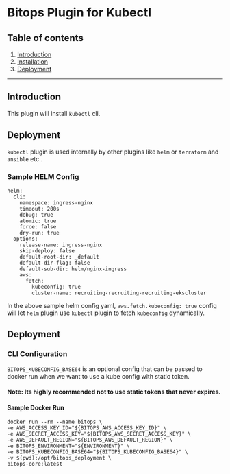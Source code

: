 # Bitops Plugin for Kubectl

## Table of contents

1. [Introduction](#Introduction)
2. [Installation](https://github.com/bitops-plugins/kubectl/blob/main/INSTALL.md)
3. [Deployment](#Deployment)

---

## Introduction
This plugin will install ``kubectl`` cli.



## Deployment

``kubectl`` plugin is used internally by other plugins like ``helm`` or ``terraform`` and ``ansible`` etc..

### Sample HELM Config
```
helm:
  cli:
    namespace: ingress-nginx
    timeout: 200s
    debug: true
    atomic: true
    force: false
    dry-run: true
  options:
    release-name: ingress-nginx
    skip-deploy: false
    default-root-dir: _default
    default-dir-flag: false
    default-sub-dir: helm/nginx-ingress
    aws:
      fetch:
        kubeconfig: true
        cluster-name: recruiting-recruiting-recruiting-ekscluster
```

In the above sample helm config yaml, ``aws.fetch.kubeconfig: true`` config will let ``helm`` plugin use ``kubectl`` plugin to fetch ``kubeconfig`` dynamically.

## Deployment


### CLI Configuration

``BITOPS_KUBECONFIG_BASE64`` is an optional config that can be passed to docker run when we want to use a kube config with static token.

#### Note: Its highly recommended not to use static tokens that never expires.  

#### Sample Docker Run

```
docker run --rm --name bitops \
-e AWS_ACCESS_KEY_ID="${BITOPS_AWS_ACCESS_KEY_ID}" \
-e AWS_SECRET_ACCESS_KEY="${BITOPS_AWS_SECRET_ACCESS_KEY}" \
-e AWS_DEFAULT_REGION="${BITOPS_AWS_DEFAULT_REGION}" \
-e BITOPS_ENVIRONMENT="${ENVIRONMENT}" \
-e BITOPS_KUBECONFIG_BASE64="${BITOPS_KUBECONFIG_BASE64}" \
-v $(pwd):/opt/bitops_deployment \
bitops-core:latest

```